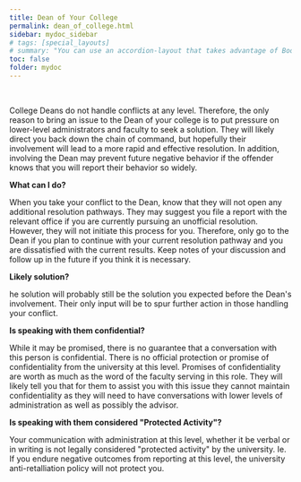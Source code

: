 ```yaml
---
title: Dean of Your College
permalink: dean_of_college.html
sidebar: mydoc_sidebar
# tags: [special_layouts]
# summary: "You can use an accordion-layout that takes advantage of Bootstrap styling. This is useful for an FAQ page."
toc: false
folder: mydoc
---
```


<p>&nbsp;</p>

<p>College Deans do not handle conflicts at any level. Therefore, the only reason to bring an issue to the Dean of your college is to put pressure on lower-level administrators and faculty to seek a solution. They will likely direct you back down the chain of command, but hopefully their involvement will lead to a more rapid and effective resolution. In addition, involving the Dean may prevent future negative behavior if the offender knows that you will report their behavior so widely.</p>

<p><b>What can I do?</b></p>
   <p>When you take your conflict to the Dean, know that they will not open any additional resolution pathways. They may suggest you file a report with the relevant office if you are currently pursuing an unofficial resolution. However, they will not initiate this process for you. Therefore, only go to the Dean if you plan to continue with your current resolution pathway and you are dissatisfied with the current results. Keep notes of your discussion and follow up in the future if you think it is necessary.</p>

<p><b>Likely solution?</b></p>
   <p>he solution will probably still be the solution you expected before the Dean's involvement. Their only input will be to spur further action in those handling your conflict.</p>

<p><b>Is speaking with them confidential?</b></p>
   <p class="answer">While it may be promised, there is no guarantee that a conversation with this person is confidential. There is no official protection or promise of confidentiality from the university at this level. Promises of confidentiality are worth as much as the word of the faculty serving in this role. They will likely tell you that for them to assist you with this issue they cannot maintain confidentiality as they will need to have conversations with lower levels of administration as well as possibly the advisor.</p>

<p><b>Is speaking with them considered "Protected Activity"?</b></p>
   <p class="answer">Your communication with administration at this level, whether it be verbal or in writing is not legally considered "protected activity" by the university. Ie. If you endure negative outcomes from reporting at this level, the university anti-retalliation policy will not protect you.</p>

<script>
    if(location.hash !== null && location.hash !== "")
    {
        var url = location.hash.endsWith("-1") ? location.hash.substring(0, location.hash.length-2) : location.hash;
        $(url + ".collapse").collapse("show");
    }
</script>